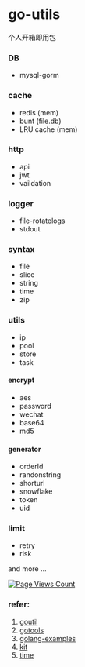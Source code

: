 # go-utils

个人开箱即用包

### DB

* mysql-gorm

### cache
 
* redis (mem)
* bunt (file.db)
* LRU cache (mem)

### http

* api
* jwt
* vaildation

### logger

* file-rotatelogs
* stdout

### syntax

* file
* slice
* string
* time
* zip

### utils

* ip
* pool
* store
* task

#### encrypt

* aes
* password
* wechat
* base64
* md5

#### generator

* orderId
* randonstring
* shorturl
* snowflake
* token
* uid

### limit

* retry
* risk

and more ...


[![Page Views Count](https://badges.toozhao.com/badges/01EH4J7MXDPXTXC3MCMMZ407PV/green.svg)](https://badges.toozhao.com/badges/01EH4J7MXDPXTXC3MCMMZ407PV/green.svg "Get your own page views count badge on badges.toozhao.com")


### refer:
1. [goutil](https://github.com/gookit/goutil)
2. [gotools](https://github.com/asktop/gotools)
3. [golang-examples](https://github.com/SimonWaldherr/golang-examples)
4. [kit](https://github.com/ardanlabs/kit)
5. [time](https://github.com/jinzhu/now)

